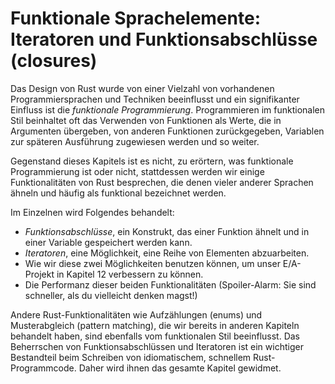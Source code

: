 # Funktionale Sprachelemente: Iteratoren und Funktionsabschlüsse (closures)

Das Design von Rust wurde von einer Vielzahl von vorhandenen Programmiersprachen
und Techniken beeinflusst und ein signifikanter Einfluss ist die *funktionale
Programmierung*. Programmieren im funktionalen Stil beinhaltet oft das
Verwenden von Funktionen als Werte, die in Argumenten übergeben, von anderen
Funktionen zurückgegeben, Variablen zur späteren Ausführung zugewiesen werden
und so weiter.
                 
Gegenstand dieses Kapitels ist es nicht, zu erörtern, was funktionale
Programmierung ist oder nicht, stattdessen werden wir einige Funktionalitäten von
Rust besprechen, die denen vieler anderer Sprachen ähneln und häufig als
funktional bezeichnet werden. 

Im Einzelnen wird Folgendes behandelt:

* *Funktionsabschlüsse*, ein Konstrukt, das einer Funktion ähnelt und in einer
  Variable gespeichert werden kann.
* *Iteratoren*, eine Möglichkeit, eine Reihe von Elementen abzuarbeiten.
* Wie wir diese zwei Möglichkeiten benutzen können, um unser E/A-Projekt in
  Kapitel 12 verbessern zu können.
* Die Performanz dieser beiden Funktionalitäten (Spoiler-Alarm: Sie sind
  schneller, als du vielleicht denken magst!)

Andere Rust-Funktionalitäten wie Aufzählungen (enums) und Musterabgleich
(pattern matching), die wir bereits in anderen Kapiteln behandelt haben, sind
ebenfalls vom funktionalen Stil beeinflusst. Das Beherrschen von
Funktionsabschlüssen und Iteratoren ist ein wichtiger Bestandteil beim
Schreiben von idiomatischem, schnellem Rust-Programmcode. Daher wird ihnen
das gesamte Kapitel gewidmet.
